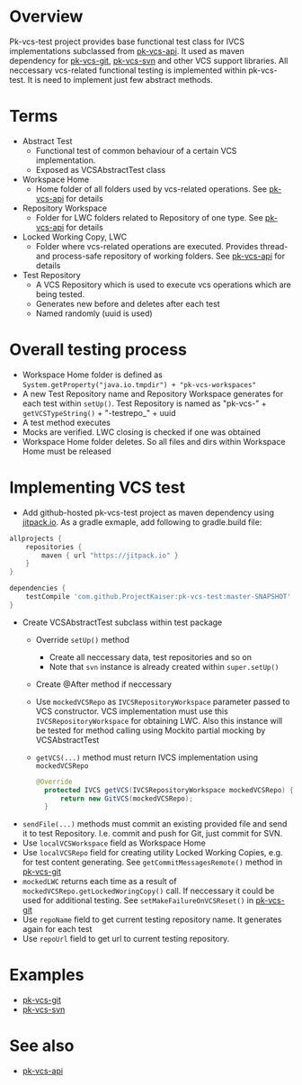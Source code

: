 # Overview
Pk-vcs-test project provides base functional test class for IVCS implementations subclassed from [pk-vcs-api](https://github.com/ProjectKaiser/pk-vcs-api). It used as maven dependency for [pk-vcs-git](https://github.com/ProjectKaiser/pk-vcs-git), [pk-vcs-svn](https://github.com/ProjectKaiser/pk-vcs-svn) and other VCS support libraries. All neccessary vcs-related functional testing is implemented within pk-vcs-test. It is need to implement just few abstract methods.

# Terms

- Abstract Test
  - Functional test of common behaviour of a certain VCS implementation. 
  - Exposed as VCSAbstractTest class
- Workspace Home
  - Home folder of all folders used by vcs-related operations. See [pk-vcs-api](https://github.com/ProjectKaiser/pk-vcs-api) for details
- Repository Workspace
  - Folder for LWC folders related to Repository of one type. See [pk-vcs-api](https://github.com/ProjectKaiser/pk-vcs-api) for details
- Locked Working Copy, LWC
  - Folder where vcs-related operations are executed. Provides thread- and process-safe repository of working folders. See [pk-vcs-api](https://github.com/ProjectKaiser/pk-vcs-api) for details
- Test Repository
  - A VCS Repository which is used to execute vcs operations which are being tested.
  - Generates new before and deletes after each test
  - Named randomly (uuid is used)

# Overall testing process

- Workspace Home folder is defined as `System.getProperty("java.io.tmpdir") + "pk-vcs-workspaces"`
- A new Test Repository name and Repository Workspace generates for each test within `setUp()`. Test Repository is named as "pk-vcs-" + `getVCSTypeString()` + "-testrepo_" + uuid
- A test method executes
- Mocks are verified. LWC closing is checked if one was obtained
- Workspace Home folder deletes. So all files and dirs within Workspace Home must be released

# Implementing VCS test
- Add github-hosted pk-vcs-test project as maven dependency using [jitpack.io](https://jitpack.io/). As a gradle exmaple, add following to gradle.build file:
```gradle
allprojects {
	repositories {
		maven { url "https://jitpack.io" }
	}
}

dependencies {
	testCompile 'com.github.ProjectKaiser:pk-vcs-test:master-SNAPSHOT'
}
```
- Create VCSAbstractTest subclass within test package
  - Override `setUp()` method
    - Create all neccessary data, test repositories and so on
    - Note that `svn` instance is already created within `super.setUp()`
  - Create @After method if neccessary
  - Use `mockedVCSRepo` as `IVCSRepositoryWorkspace` parameter passed to VCS constructor. VCS implementation must use this `IVCSRepositoryWorkspace` for obtaining LWC. Also this instance will be tested for method calling using Mockito partial mocking by VCSAbstractTest
  - `getVCS(...)` method must return IVCS implementation using `mockedVCSRepo`
 
      ```java
      @Override
    	protected IVCS getVCS(IVCSRepositoryWorkspace mockedVCSRepo) {
    		return new GitVCS(mockedVCSRepo);
    	}
      ```
- `sendFile(...)` methods must commit an existing provided file and send it to test Repository. I.e. commit and push for Git, just commit for SVN.
- Use `localVCSWorkspace` field as Workspace Home
- Use `localVCSRepo` field for creating utility Locked Working Copies, e.g. for test content generating. See `getCommitMessagesRemote()` method in [pk-vcs-git](https://github.com/ProjectKaiser/pk-vcs-git)
- `mockedLWC` returns each time as a result of `mockedVCSRepo.getLockedWoringCopy()` call. If neccessary it could be used for additional testing. See `setMakeFailureOnVCSReset()` in [pk-vcs-git](https://github.com/ProjectKaiser/pk-vcs-git)
- Use `repoName` field to get current testing repository name. It generates again for each test
- Use `repoUrl` field to get url to current testing repository.

# Examples

- [pk-vcs-git](https://github.com/ProjectKaiser/pk-vcs-git)
- [pk-vcs-svn](https://github.com/ProjectKaiser/pk-vcs-svn)

# See also

- [pk-vcs-api](https://github.com/ProjectKaiser/pk-vcs-api)

